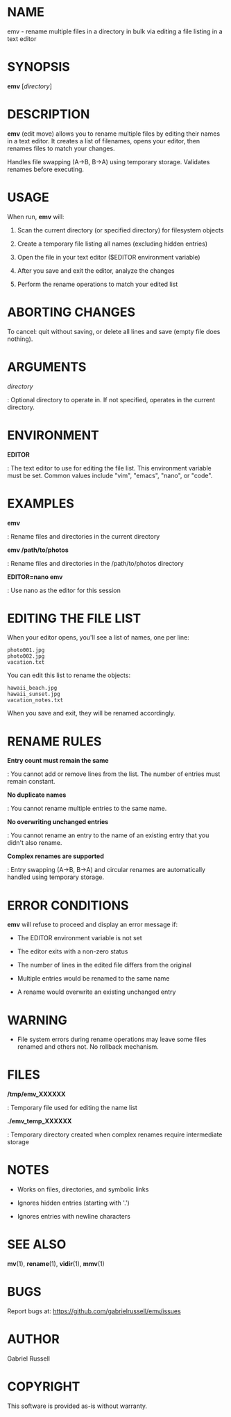 # NAME

emv - rename multiple files in a directory in bulk via editing a file
listing in a text editor

# SYNOPSIS

**emv** \[*directory*\]

# DESCRIPTION

**emv** (edit move) allows you to rename multiple files by editing their
names in a text editor. It creates a list of filenames, opens your
editor, then renames files to match your changes.

Handles file swapping (A→B, B→A) using temporary storage. Validates
renames before executing.

# USAGE

When run, **emv** will:

1.  Scan the current directory (or specified directory) for filesystem
    objects

2.  Create a temporary file listing all names (excluding hidden entries)

3.  Open the file in your text editor (\$EDITOR environment variable)

4.  After you save and exit the editor, analyze the changes

5.  Perform the rename operations to match your edited list

# ABORTING CHANGES

To cancel: quit without saving, or delete all lines and save (empty file
does nothing).

# ARGUMENTS

*directory*

:   Optional directory to operate in. If not specified, operates in the
    current directory.

# ENVIRONMENT

**EDITOR**

:   The text editor to use for editing the file list. This environment
    variable must be set. Common values include \"vim\", \"emacs\",
    \"nano\", or \"code\".

# EXAMPLES

**emv**

:   Rename files and directories in the current directory

**emv /path/to/photos**

:   Rename files and directories in the /path/to/photos directory

**EDITOR=nano emv**

:   Use nano as the editor for this session

# EDITING THE FILE LIST

When your editor opens, you\'ll see a list of names, one per line:

    photo001.jpg
    photo002.jpg
    vacation.txt

You can edit this list to rename the objects:

    hawaii_beach.jpg
    hawaii_sunset.jpg
    vacation_notes.txt

When you save and exit, they will be renamed accordingly.

# RENAME RULES

**Entry count must remain the same**

:   You cannot add or remove lines from the list. The number of entries
    must remain constant.

**No duplicate names**

:   You cannot rename multiple entries to the same name.

**No overwriting unchanged entries**

:   You cannot rename an entry to the name of an existing entry that you
    didn\'t also rename.

**Complex renames are supported**

:   Entry swapping (A→B, B→A) and circular renames are automatically
    handled using temporary storage.

# ERROR CONDITIONS

**emv** will refuse to proceed and display an error message if:

-   The EDITOR environment variable is not set

-   The editor exits with a non-zero status

-   The number of lines in the edited file differs from the original

-   Multiple entries would be renamed to the same name

-   A rename would overwrite an existing unchanged entry

# WARNING

-   File system errors during rename operations may leave some files
    renamed and others not. No rollback mechanism.

# FILES

**/tmp/emv_XXXXXX**

:   Temporary file used for editing the name list

**./emv_temp_XXXXXX**

:   Temporary directory created when complex renames require
    intermediate storage

# NOTES

-   Works on files, directories, and symbolic links

-   Ignores hidden entries (starting with \'.\')

-   Ignores entries with newline characters

# SEE ALSO

**mv**(1), **rename**(1), **vidir**(1), **mmv**(1)

# BUGS

Report bugs at: https://github.com/gabrielrussell/emv/issues

# AUTHOR

Gabriel Russell

# COPYRIGHT

This software is provided as-is without warranty.
